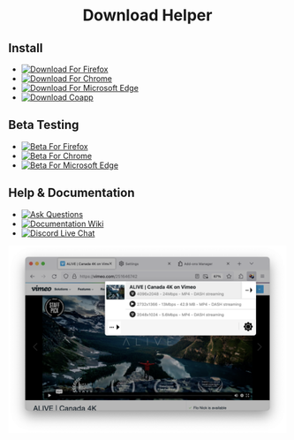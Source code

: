 <h1 align="center">Download Helper</h1>

<h2>Install</h2>
<ul>
  <li><a href="https://addons.mozilla.org/firefox/addon/video-downloadhelper"><img alt="Download For Firefox" src="https://img.shields.io/amo/dw/video-downloadhelper?label=Download For Firefox&labelColor=red&logo=Firefox&logoColor=white&&style=flat-square"></a>
  <li><a href="https://chrome.google.com/webstore/detail/video-downloadhelper/lmjnegcaeklhafolokijcfjliaokphfk"><img alt="Download For Chrome" src="https://img.shields.io/chrome-web-store/users/lmjnegcaeklhafolokijcfjliaokphfk?label=Download For Chrome&style=flat-square"></a>
  <li><a href="https://microsoftedge.microsoft.com/addons/detail/video-downloadhelper/jmkaglaafmhbcpleggkmaliipiilhldn"><img alt="Download For Microsoft Edge" src="https://img.shields.io/badge/Download_For_Edge-blue?style=flat-square&logo=microsoftedge&logoColor=white"></a>
  <li><a href="https://www.downloadhelper.net/install-coapp-v2"><img alt="Download Coapp" src="https://img.shields.io/badge/download-coapp-orange?style=flat-square&logoColor=orange"></a>
</ul>

<h2>Beta Testing</h2>
<ul>
  <li><a href="https://www.downloadhelper.net/firefox/betas"><img alt="Beta For Firefox" src="https://img.shields.io/badge/Beta_For_Firefox-red?logo=firefox&logoColor=white&style=flat-square"></a>
  <li><a href="https://chromewebstore.google.com/detail/video-downloadhelper-beta/pfoiagbblcbmognbkekfpodpidedkmcc"><img alt="Beta For Chrome" src="https://img.shields.io/chrome-web-store/users/pfoiagbblcbmognbkekfpodpidedkmcc?label=Beta For Chrome&style=flat-square"></a>
  <li><a href="https://microsoftedge.microsoft.com/addons/detail/video-downloadhelper-beta/fojefjolbhfidomcaelhceoldmmpcaga"><img alt="Beta For Microsoft Edge" src="https://img.shields.io/badge/Download_For_Edge-blue?style=flat-square&logo=microsoftedge&logoColor=white"></a>
</ul>

<h2>Help &amp; Documentation</h2>
<ul>
  <li><a href="https://github.com/aclap-dev/download-helper/discussions"><img alt="Ask Questions" src="https://img.shields.io/github/discussions/aclap-dev/download-helper?label=Ask Questions&style=flat-square"></a>
  <li><a href="https://github.com/aclap-dev/download-helper/wiki"><img alt="Documentation Wiki" src="https://img.shields.io/badge/documentation-wiki-red?style=flat-square&logoColor=orange"></a>
  <li><a href="https://discord.gg/5unMGyBgSk"><img alt="Discord Live Chat" src="https://img.shields.io/badge/-Discord-5865F2?logo=Discord&logoColor=white&style=flat-square"></a>
</ul>

[![](assets/screenshot.png)](https://downloadhelper.net)
